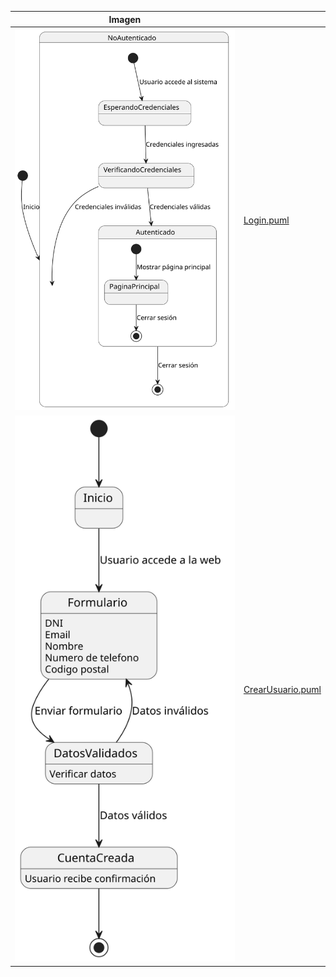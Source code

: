 | Imagen                                     |                                 |
| ------------------------------------------ | -------------------------------------- |
| ![Texto alternativo](Login.svg) | [Login.puml ](Login.puml) |
| ![Texto alternativo](CrearUsuario.svg) | [CrearUsuario.puml ](CrearUsuario.puml) |